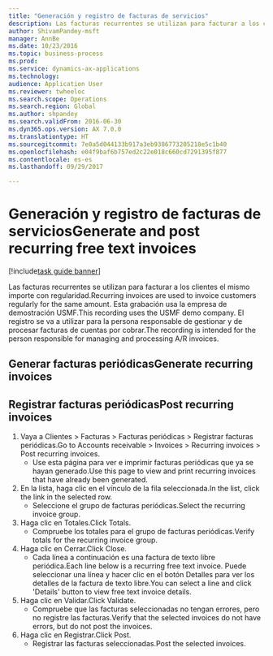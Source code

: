 ```yaml
--- 
title: "Generación y registro de facturas de servicios"
description: Las facturas recurrentes se utilizan para facturar a los clientes el mismo importe con regularidad.
author: ShivamPandey-msft
manager: AnnBe
ms.date: 10/23/2016
ms.topic: business-process
ms.prod: 
ms.service: dynamics-ax-applications
ms.technology: 
audience: Application User
ms.reviewer: twheeloc
ms.search.scope: Operations
ms.search.region: Global
ms.author: shpandey
ms.search.validFrom: 2016-06-30
ms.dyn365.ops.version: AX 7.0.0
ms.translationtype: HT
ms.sourcegitcommit: 7e0a5d044133b917a3eb9386773205218e5c1b40
ms.openlocfilehash: e04f9baf6b757ed2c22e018c660cd7291395f877
ms.contentlocale: es-es
ms.lasthandoff: 09/29/2017

---
```

# <a name="generate-and-post-recurring-free-text-invoices"></a><span data-ttu-id="d1b60-103">Generación y registro de facturas de servicios</span><span class="sxs-lookup"><span data-stu-id="d1b60-103">Generate and post recurring free text invoices</span></span>

[!include[task guide banner](../../includes/task-guide-banner.md)]

<span data-ttu-id="d1b60-104">Las facturas recurrentes se utilizan para facturar a los clientes el mismo importe con regularidad.</span><span class="sxs-lookup"><span data-stu-id="d1b60-104">Recurring invoices are used to invoice customers regularly for the same amount.</span></span> <span data-ttu-id="d1b60-105">Esta grabación usa la empresa de demostración USMF.</span><span class="sxs-lookup"><span data-stu-id="d1b60-105">This recording uses the USMF demo company.</span></span> <span data-ttu-id="d1b60-106">El registro se va a utilizar para la persona responsable de gestionar y de procesar facturas de cuentas por cobrar.</span><span class="sxs-lookup"><span data-stu-id="d1b60-106">The recording is intended for the person responsible for managing and processing A/R invoices.</span></span>


## <a name="generate-recurring-invoices"></a><span data-ttu-id="d1b60-107">Generar facturas periódicas</span><span class="sxs-lookup"><span data-stu-id="d1b60-107">Generate recurring invoices</span></span>

## <a name="post-recurring-invoices"></a><span data-ttu-id="d1b60-108">Registrar facturas periódicas</span><span class="sxs-lookup"><span data-stu-id="d1b60-108">Post recurring invoices</span></span>
1. <span data-ttu-id="d1b60-109">Vaya a Clientes > Facturas > Facturas periódicas > Registrar facturas periódicas.</span><span class="sxs-lookup"><span data-stu-id="d1b60-109">Go to Accounts receivable > Invoices > Recurring invoices > Post recurring invoices.</span></span>
    * <span data-ttu-id="d1b60-110">Use esta página para ver e imprimir facturas periódicas que ya se hayan generado.</span><span class="sxs-lookup"><span data-stu-id="d1b60-110">Use this page to view and print recurring invoices that have already been generated.</span></span>  
2. <span data-ttu-id="d1b60-111">En la lista, haga clic en el vínculo de la fila seleccionada.</span><span class="sxs-lookup"><span data-stu-id="d1b60-111">In the list, click the link in the selected row.</span></span>
    * <span data-ttu-id="d1b60-112">Seleccione el grupo de facturas periódicas.</span><span class="sxs-lookup"><span data-stu-id="d1b60-112">Select the recurring invoice group.</span></span>  
3. <span data-ttu-id="d1b60-113">Haga clic en Totales.</span><span class="sxs-lookup"><span data-stu-id="d1b60-113">Click Totals.</span></span>
    * <span data-ttu-id="d1b60-114">Compruebe los totales para el grupo de facturas periódicas.</span><span class="sxs-lookup"><span data-stu-id="d1b60-114">Verify totals for the recurring invoice group.</span></span>  
4. <span data-ttu-id="d1b60-115">Haga clic en Cerrar.</span><span class="sxs-lookup"><span data-stu-id="d1b60-115">Click Close.</span></span>
    * <span data-ttu-id="d1b60-116">Cada línea a continuación es una factura de texto libre periódica.</span><span class="sxs-lookup"><span data-stu-id="d1b60-116">Each line below is a recurring free text invoice.</span></span> <span data-ttu-id="d1b60-117">Puede seleccionar una línea y hacer clic en el botón Detalles para ver los detalles de la factura de texto libre.</span><span class="sxs-lookup"><span data-stu-id="d1b60-117">You can select a line and click 'Details' button to view free text invoice details.</span></span>  
5. <span data-ttu-id="d1b60-118">Haga clic en Validar.</span><span class="sxs-lookup"><span data-stu-id="d1b60-118">Click Validate.</span></span>
    * <span data-ttu-id="d1b60-119">Compruebe que las facturas seleccionadas no tengan errores, pero no registre las facturas.</span><span class="sxs-lookup"><span data-stu-id="d1b60-119">Verify that the selected invoices do not have errors, but do not post the invoices.</span></span>  
6. <span data-ttu-id="d1b60-120">Haga clic en Registrar.</span><span class="sxs-lookup"><span data-stu-id="d1b60-120">Click Post.</span></span>
    * <span data-ttu-id="d1b60-121">Registrar las facturas seleccionadas.</span><span class="sxs-lookup"><span data-stu-id="d1b60-121">Post the selected invoices.</span></span>  


